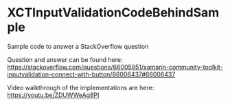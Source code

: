 # XCTInputValidationCodeBehindSample
Sample code to answer a StackOverflow question

Question and answer can be found here: https://stackoverflow.com/questions/66005951/xamarin-community-toolkit-inputvalidation-connect-with-button/66006437#66006437

Video walkthrough of the implementations are here: https://youtu.be/ZDUWWeAg8PI

